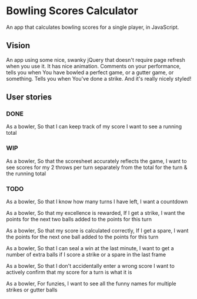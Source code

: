 # Bowling Scores Calculator
An app that calculates bowling scores for a single player, in JavaScript.

## Vision
An app using some nice, swanky jQuery that doesn't require page refresh when
you use it. It has nice animation. Comments on your performance, tells you when
You have bowled a perfect game, or a gutter game, or something. Tells you when
You've done a strike. And it's really nicely styled!

## User stories

### DONE
As a bowler,
So that I can keep track of my score
I want to see a running total

### WIP
As a bowler,
So that the scoresheet accurately reflects the game,
I want to see scores for my 2 throws per turn separately from the total for the turn & the running total

### TODO

As a bowler,
So that I know how many turns I have left,
I want a countdown


As a bowler,
So that my excellence is rewarded,
If I get a strike, I want the points for the next two balls added to the points for this turn

As a bowler,
So that my score is calculated correctly,
If I get a spare, I want the points for the next one ball added to the points for this turn

As a bowler,
So that I can seal a win at the last minute,
I want to get a number of extra balls if I score a strike or a spare in the last frame

As a bowler,
So that I don't accidentally enter a wrong score
I want to actively confirm that my score for a turn is what it is

As a bowler,
For funzies,
I want to see all the funny names for multiple strikes or gutter balls
